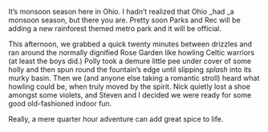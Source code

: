  It’s monsoon season here in Ohio. I hadn’t realized that Ohio _had _a monsoon season, but there you are. Pretty soon Parks and Rec will be adding a new rainforest themed metro park and it will be official. 

 This afternoon, we grabbed a quick twenty minutes between drizzles and ran around the normally dignified Rose Garden like howling Celtic warriors (at least the boys did.) Polly took a demure little pee under cover of some holly and then spun round the fountain’s edge until slipping _splash_ into its murky basin. Then we (and anyone else taking a romantic stroll) heard what howling could be, when truly moved by the spirit. Nick quietly lost a shoe amongst some violets, and Steven and I decided we were ready for some good old-fashioned indoor fun. 

 Really, a mere quarter hour adventure can add great spice to life. 